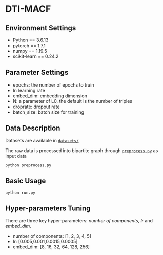 # DTI-MACF




## Environment Settings

* Python == 3.6.13
* pytorch == 1.7.1
* numpy == 1.19.5
* scikit-learn == 0.24.2



## Parameter Settings

- epochs: the number of epochs to train
- lr: learning rate
- embed_dim: embedding dimension
- N: a parameter of L0, the default is the number of triples
- droprate: dropout rate
- batch_size: batch size for training

## Data Description
Datasets are available in [`datasets/`](datasets/)

The raw data is processed into bipartite graph through [`preprocess.py`](preprocess.py) as input data
~~~
python preprocess.py
~~~


## Basic Usage
~~~
python run.py 
~~~

## Hyper-parameters Tuning

There are three key hyper-parameters: *number of components*, *lr* and *embed_dim*.

- number of components: [1, 2, 3, 4, 5]
- lr: [0.005,0.001,0.0015,0.0005]
- embed_dim: [8, 16, 32, 64, 128, 256]



